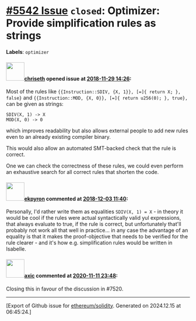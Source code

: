 # [\#5542 Issue](https://github.com/ethereum/solidity/issues/5542) `closed`: Optimizer: Provide simplification rules as strings
**Labels**: `optimizer`


#### <img src="https://avatars.githubusercontent.com/u/9073706?v=4" width="50">[chriseth](https://github.com/chriseth) opened issue at [2018-11-29 14:26](https://github.com/ethereum/solidity/issues/5542):

Most of the rules like `{{Instruction::SDIV, {X, 1}}, [=]{ return X; }, false}` and `{{Instruction::MOD, {X, 0}}, [=]{ return u256(0); }, true},` can be given as strings:

```
SDIV(X, 1) -> X
MOD(X, 0) -> 0
```

which improves readability but also allows external people to add new rules even to an already existing compiler binary.

This would also allow an automated SMT-backed check that the rule is correct.

One we can check the correctness of these rules, we could even perform an exhaustive search for all correct rules that shorten the code.

#### <img src="https://avatars.githubusercontent.com/u/1347491?v=4" width="50">[ekpyron](https://github.com/ekpyron) commented at [2018-12-03 11:40](https://github.com/ethereum/solidity/issues/5542#issuecomment-443681410):

Personally, I'd rather write them as equalities ``SDIV(X, 1) = X`` - in theory it would be cool if the rules were actual syntactically valid yul expressions, that always evaluate to true, if the rule is correct, but unfortunately that'll probably not work all that well in practice... in any case the advantage of an equality is that it makes the proof-objective that needs to be verified for the rule clearer - and it's how e.g. simplification rules would be written in Isabelle.

#### <img src="https://avatars.githubusercontent.com/u/20340?v=4" width="50">[axic](https://github.com/axic) commented at [2020-11-11 23:48](https://github.com/ethereum/solidity/issues/5542#issuecomment-725727694):

Closing this in favour of the discussion in #7520.


-------------------------------------------------------------------------------



[Export of Github issue for [ethereum/solidity](https://github.com/ethereum/solidity). Generated on 2024.12.15 at 06:45:24.]
